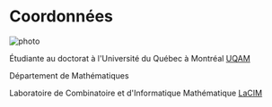 # Coordonnées

![photo](photo.png)

Étudiante au doctorat à l'Université du Québec à Montréal [UQAM](https://math.uqam.ca/)

Département de Mathématiques 

Laboratoire de Combinatoire et d'Informatique Mathématique [LaCIM](http://lacim.uqam.ca/)
